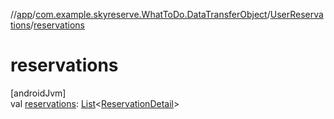 //[app](../../../index.md)/[com.example.skyreserve.WhatToDo.DataTransferObject](../index.md)/[UserReservations](index.md)/[reservations](reservations.md)

# reservations

[androidJvm]\
val [reservations](reservations.md): [List](https://kotlinlang.org/api/latest/jvm/stdlib/kotlin.collections/-list/index.html)&lt;[ReservationDetail](../-reservation-detail/index.md)&gt;
